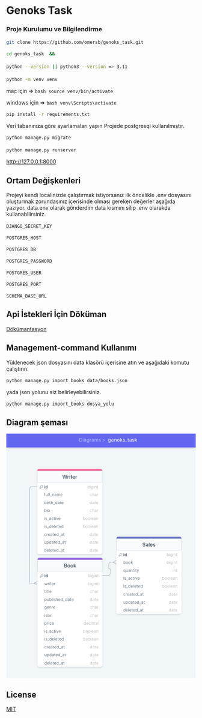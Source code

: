 # Genoks Task

### Proje Kurulumu ve Bilgilendirme

```bash 
git clone https://github.com/omersb/genoks_task.git
```

```bash 
cd genoks_task  &&

python --version || python3 --version => 3.11

python -m venv venv
```

mac için => ```bash source venv/bin/activate ```

windows için => ```bash venv\Scripts\activate ```

```bash 
pip install -r requirements.txt
```

Veri tabanınıza göre ayarlamaları yapın Projede postgresql kullanılmıştır.

```bash 
python manage.py migrate

python manage.py runserver
```

http://127.0.0.1:8000

## Ortam Değişkenleri

Projeyi kendi localinizde çalıştırmak istiyorsanız ilk öncelikle .env dosyasını oluşturmak zorundasınız
içerisinde olması gereken değerler aşağıda yazıyor. data.env olarak gönderdim data kısmını silip .env olarakda
kullanabilirsiniz.

`DJANGO_SECRET_KEY`

`POSTGRES_HOST`

`POSTGRES_DB`

`POSTGRES_PASSWORD`

`POSTGRES_USER`

`POSTGRES_PORT`

`SCHEMA_BASE_URL`

## Api İstekleri İçin Döküman

[Dökümantasyon](http://localhost:8000/swagger/)

## Management-command Kullanımı

Yüklenecek json dosyasını data klasörü içerisine atın ve aşağıdaki komutu çalıştırın.

```bash
python manage.py import_books data/books.json
```

yada json yolunu siz belirleyebilirsiniz.

```bash
python manage.py import_books dosya_yolu
```

## Diagram şeması

![img.png](img.png)

## License

[MIT](https://choosealicense.com/licenses/mit/)
